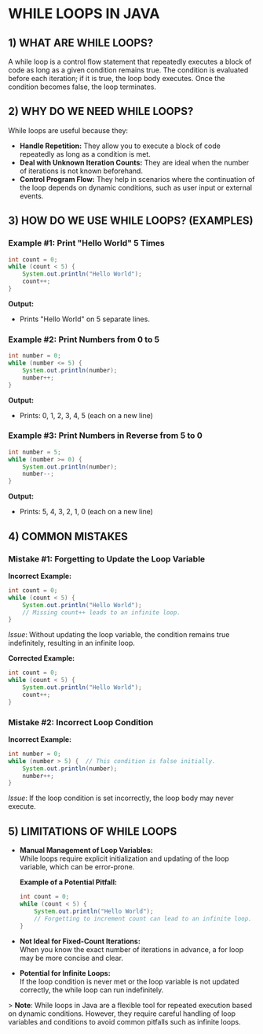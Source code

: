 # WHILE LOOPS IN JAVA

## 1) WHAT ARE WHILE LOOPS?
A while loop is a control flow statement that repeatedly executes a block of code as long as a given condition remains true. The condition is evaluated before each iteration; if it is true, the loop body executes. Once the condition becomes false, the loop terminates.

## 2) WHY DO WE NEED WHILE LOOPS?
While loops are useful because they:
- **Handle Repetition:** They allow you to execute a block of code repeatedly as long as a condition is met.
- **Deal with Unknown Iteration Counts:** They are ideal when the number of iterations is not known beforehand.
- **Control Program Flow:** They help in scenarios where the continuation of the loop depends on dynamic conditions, such as user input or external events.

## 3) HOW DO WE USE WHILE LOOPS? (EXAMPLES)

### Example #1: Print "Hello World" 5 Times
```java
int count = 0;
while (count < 5) {
    System.out.println("Hello World");
    count++;
}
```
**Output:**
- Prints "Hello World" on 5 separate lines.

### Example #2: Print Numbers from 0 to 5
```java
int number = 0;
while (number <= 5) {
    System.out.println(number);
    number++;
}
```
**Output:**
- Prints: 0, 1, 2, 3, 4, 5 (each on a new line)

### Example #3: Print Numbers in Reverse from 5 to 0
```java
int number = 5;
while (number >= 0) {
    System.out.println(number);
    number--;
}
```
**Output:**
- Prints: 5, 4, 3, 2, 1, 0 (each on a new line)

## 4) COMMON MISTAKES

### Mistake #1: Forgetting to Update the Loop Variable
**Incorrect Example:**
```java
int count = 0;
while (count < 5) {
    System.out.println("Hello World");
    // Missing count++ leads to an infinite loop.
}
```
*Issue*: Without updating the loop variable, the condition remains true indefinitely, resulting in an infinite loop.

**Corrected Example:**
```java
int count = 0;
while (count < 5) {
    System.out.println("Hello World");
    count++;
}
```

### Mistake #2: Incorrect Loop Condition
**Incorrect Example:**
```java
int number = 0;
while (number > 5) {  // This condition is false initially.
    System.out.println(number);
    number++;
}
```
*Issue*: If the loop condition is set incorrectly, the loop body may never execute.

## 5) LIMITATIONS OF WHILE LOOPS

- **Manual Management of Loop Variables:**  
  While loops require explicit initialization and updating of the loop variable, which can be error-prone.

  **Example of a Potential Pitfall:**
  ```java
  int count = 0;
  while (count < 5) {
      System.out.println("Hello World");
      // Forgetting to increment count can lead to an infinite loop.
  }
  ```

- **Not Ideal for Fixed-Count Iterations:**  
  When you know the exact number of iterations in advance, a for loop may be more concise and clear.

- **Potential for Infinite Loops:**  
  If the loop condition is never met or the loop variable is not updated correctly, the while loop can run indefinitely.

&gt; **Note**: While loops in Java are a flexible tool for repeated execution based on dynamic conditions. However, they require careful handling of loop variables and conditions to avoid common pitfalls such as infinite loops.